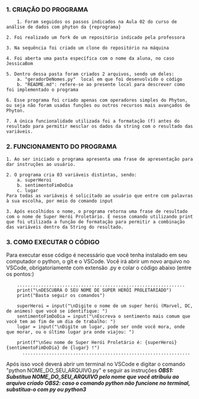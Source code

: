 ### 1. CRIAÇÃO DO PROGRAMA
        1. Foram seguidos os passos indicados na Aula 02 do curso de análise de dados com phyton da {reprograma}
    
    2. Foi realizado um fork de um repositório indicado pela professora
    
    3. Na sequência foi criado um clone do repositório na máquina
    
    4. Foi aberta uma pasta específica com o nome da aluna, no caso JessicaBom
    
    5. Dentro dessa pasta foram criados 2 arquivos, sendo um deles:
        a. "geradorDeNomes.py"  local em que foi desenvolvido o código
        b. "README.md": refere-se ao presente local para descrever como foi implementado o programa  
    
    6. Esse programa foi criado apenas com operadores simples do Phyton, ou seja não foram usadas funções ou outros recursos mais avançados de Phyton.
    
    7. A única funcionalidade utilizada foi a formatação (f) antes do resultado para permitir mesclar os dados da string com o resultado das variáveis.

### 2. FUNCIONAMENTO DO PROGRAMA
    1. Ao ser iniciado o programa apresenta uma frase de apresentação para dar instruções ao usuário.
    
    2. O programa cria 03 variáveis distintas, sendo:
        a. superHeroi
        b. sentimentoFimDoDia
        c. lugar
    Para todas as variáveis é solicitado ao usuário que entre com palavras à sua escolha, por meio do comando input

    3. Após escolhidos o nome, o programa retorna uma frase de resultado com o nome de Super Herói Proletário. É nesse comando utilizando print que foi utilizada a função de formatação para permitir a combinação das variáveis dentro da String do resultado.

### 3. COMO EXECUTAR O CÓDIGO
Para executar esse código é necessário que você tenha instalado em seu computador o python, o git e o VSCode.
Você irá abrir um novo arquivo no VSCode,  obrigatoriamente com extensão .py e colar o código abaixo (entre os pontos:)

        ...............................................................
        print("\nDESCUBRA O SEU NOME DE SUPER HERÓI PROLETARIADO")
        print("Basta seguir os comandos")

        superHeroi = input("\nDigite o nome de um super herói (Marvel, DC, de animes) que você se identifique: ")
        sentimentoFimDoDia = input("\nEscreva o sentimento mais comum que você tem ao fim de um dia de trabalho: ")
        lugar = input("\nDigite um lugar, pode ser onde você mora, onde que morar, ou o último lugar pra onde viajou: ")

        print(f"\nSeu nome de Super Herói Proletário é: {superHeroi} {sentimentoFimDoDia} de {lugar} !")
          ...............................................................

Após isso você deverá abrir um terminal no VSCode e digitar o comando "python NOME_DO_SEU_ARQUIVO.py" e seguir as instruções
    ***OBS1: Substitua NOME_DO_SEU_ARQUIVO pelo nome que você atribuiu ao arquivo criado***
    ***OBS2: caso o comando python não funcione no terminal, substitua-o com py ou python3***